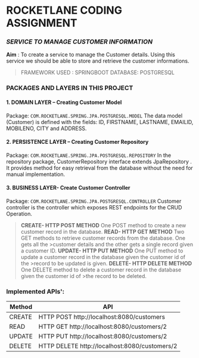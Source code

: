# ROCKETLANE CODING ASSIGNMENT
### ***SERVICE TO MANAGE CUSTOMER INFORMATION***

**Aim** :
To create a service to manage the Customer details. Using this service we should be able to store and retrieve the customer informations.

>FRAMEWORK USED : SPRINGBOOT 
>DATABASE: POSTGRESQL

### **PACKAGES AND LAYERS IN THIS PROJECT**
#### 1.	DOMAIN LAYER – Creating Customer Model
Package: `COM.ROCKETLANE.SPRING.JPA.POSTGRESQL.MODEL`
The data model (Customer) is defined with the fields: ID, FIRSTNAME, LASTNAME, EMAILID, MOBILENO, CITY and ADDRESS.

#### 2.	PERSISTENCE LAYER – Creating Customer Repository
Package: `COM.ROCKETLANE.SPRING.JPA.POSTGRESQL.REPOSITORY`
In the repository package, CustomerRepository interface extends JpaRepository .
It provides method for easy retrieval from the database without the need for manual implementation.

#### 3.	BUSINESS LAYER- Create Customer Controller
Package: `COM.ROCKETLANE.SPRING.JPA.POSTGRESQL.CONTROLLER`
Customer controller is the controller which exposes REST endpoints for the CRUD Operation.
>**CREATE- HTTP POST METHOD**
>One POST method to create a new customer record in the database.
**READ- HTTP GET METHOD**
>Two GET methods to retrieve customer records from the database. One gets all the >customer details and the other gets a single record given a customer ID.
**UPDATE- HTTP PUT METHOD**
>One PUT method to update a customer record in the database given the customer id of the >record to be updated is given.
**DELETE- HTTP DELETE METHOD**
>One DELETE method to delete a customer record in the database given the customer id of >the record to be deleted.


### Implemented APIs':
| Method | API|
| ------ | ------ |
| CREATE |HTTP POST http://localhost:8080/customers|
| READ | HTTP GET http://localhost:8080/customers/2 |
| UPDATE | HTTP PUT http://localhost:8080/customers/2 |
| DELETE | HTTP DELETE http://localhost:8080/customers/2 |
